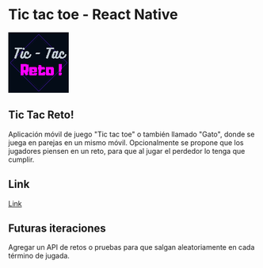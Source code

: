# Tic tac toe - React Native
![Logo](./img/minilogo.png)


## Tic Tac Reto!
Aplicación móvil de juego "Tic tac toe" o también llamado "Gato", donde se juega en parejas en un mismo móvil. Opcionalmente se propone que los jugadores piensen en un reto, para que al jugar el perdedor lo tenga que cumplir.

## Link

[Link](http://expo.io/@catalina.alzamora/tictactoe)

## Futuras iteraciones
Agregar un API de retos o pruebas para que salgan aleatoriamente en cada término de jugada.

